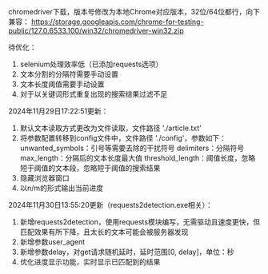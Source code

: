 chromedriver下载，版本号修改为本地Chrome对应版本，32位/64位都行，向下兼容：
https://storage.googleapis.com/chrome-for-testing-public/127.0.6533.100/win32/chromedriver-win32.zip

待优化：
1. selenium处理效率低（已添加requests选项）
2. 文本分割的分隔符需要手动设置
3. 文本长度阈值需要手动设置
4. 对于以关键词形式重复出现的搜索结果过滤不足

2024年11月29日17:22:51更新：
1. 默认文本读取方式更改为文件读取，文件路径 './article.txt'
2. 将参数配置转移到config文件中，文件路径 './config'，参数如下： 
   unwanted_symbols：引号等需要去除的干扰符号
   delimiters：分隔符号
   max_length：分隔后的文本长度最大值
   threshold_length：阈值长度，忽略短于阈值的文本段，忽略短于阈值的搜索结果
3. 隐藏浏览器窗口
4. 以n/m的形式输出当前进度

2024年11月30日13:55:20更新（requests2detection.exe相关）：
1. 新增requests2detection，使用requests模块编写，无需驱动且速度更快，但匹配效果有所下降，且太长的文本可能会被服务器发现
2. 新增参数user_agent
3. 新增参数delay，对get请求随机延时，延时范围[0, delay]，单位：秒
4. 优化进度显示功能，实时显示已匹配到的结果
